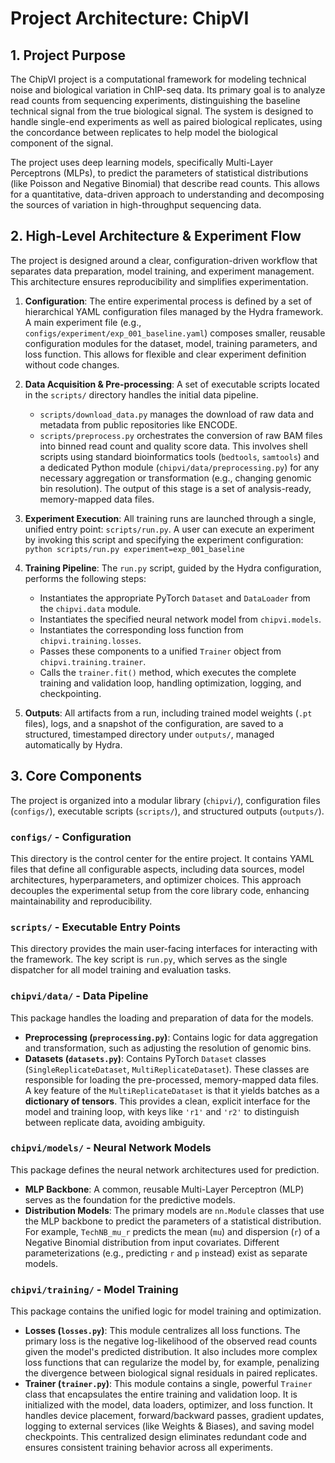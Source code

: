 # Project Architecture: ChipVI

## 1. Project Purpose

The ChipVI project is a computational framework for modeling technical noise and biological variation in ChIP-seq data. Its primary goal is to analyze read counts from sequencing experiments, distinguishing the baseline technical signal from the true biological signal. The system is designed to handle single-end experiments as well as paired biological replicates, using the concordance between replicates to help model the biological component of the signal.

The project uses deep learning models, specifically Multi-Layer Perceptrons (MLPs), to predict the parameters of statistical distributions (like Poisson and Negative Binomial) that describe read counts. This allows for a quantitative, data-driven approach to understanding and decomposing the sources of variation in high-throughput sequencing data.

## 2. High-Level Architecture & Experiment Flow

The project is designed around a clear, configuration-driven workflow that separates data preparation, model training, and experiment management. This architecture ensures reproducibility and simplifies experimentation.

1.  **Configuration**: The entire experimental process is defined by a set of hierarchical YAML configuration files managed by the Hydra framework. A main experiment file (e.g., `configs/experiment/exp_001_baseline.yaml`) composes smaller, reusable configuration modules for the dataset, model, training parameters, and loss function. This allows for flexible and clear experiment definition without code changes.

2.  **Data Acquisition & Pre-processing**: A set of executable scripts located in the `scripts/` directory handles the initial data pipeline.
    *   `scripts/download_data.py` manages the download of raw data and metadata from public repositories like ENCODE.
    *   `scripts/preprocess.py` orchestrates the conversion of raw BAM files into binned read count and quality score data. This involves shell scripts using standard bioinformatics tools (`bedtools`, `samtools`) and a dedicated Python module (`chipvi/data/preprocessing.py`) for any necessary aggregation or transformation (e.g., changing genomic bin resolution). The output of this stage is a set of analysis-ready, memory-mapped data files.

3.  **Experiment Execution**: All training runs are launched through a single, unified entry point: `scripts/run.py`. A user can execute an experiment by invoking this script and specifying the experiment configuration:
    `python scripts/run.py experiment=exp_001_baseline`

4.  **Training Pipeline**: The `run.py` script, guided by the Hydra configuration, performs the following steps:
    *   Instantiates the appropriate PyTorch `Dataset` and `DataLoader` from the `chipvi.data` module.
    *   Instantiates the specified neural network model from `chipvi.models`.
    *   Instantiates the corresponding loss function from `chipvi.training.losses`.
    *   Passes these components to a unified `Trainer` object from `chipvi.training.trainer`.
    *   Calls the `trainer.fit()` method, which executes the complete training and validation loop, handling optimization, logging, and checkpointing.

5.  **Outputs**: All artifacts from a run, including trained model weights (`.pt` files), logs, and a snapshot of the configuration, are saved to a structured, timestamped directory under `outputs/`, managed automatically by Hydra.

## 3. Core Components

The project is organized into a modular library (`chipvi/`), configuration files (`configs/`), executable scripts (`scripts/`), and structured outputs (`outputs/`).

### `configs/` - Configuration
This directory is the control center for the entire project. It contains YAML files that define all configurable aspects, including data sources, model architectures, hyperparameters, and optimizer choices. This approach decouples the experimental setup from the core library code, enhancing maintainability and reproducibility.

### `scripts/` - Executable Entry Points
This directory provides the main user-facing interfaces for interacting with the framework. The key script is `run.py`, which serves as the single dispatcher for all model training and evaluation tasks.

### `chipvi/data/` - Data Pipeline
This package handles the loading and preparation of data for the models.
*   **Preprocessing (`preprocessing.py`)**: Contains logic for data aggregation and transformation, such as adjusting the resolution of genomic bins.
*   **Datasets (`datasets.py`)**: Contains PyTorch `Dataset` classes (`SingleReplicateDataset`, `MultiReplicateDataset`). These classes are responsible for loading the pre-processed, memory-mapped data files. A key feature of the `MultiReplicateDataset` is that it yields batches as a **dictionary of tensors**. This provides a clean, explicit interface for the model and training loop, with keys like `'r1'` and `'r2'` to distinguish between replicate data, avoiding ambiguity.

### `chipvi/models/` - Neural Network Models
This package defines the neural network architectures used for prediction.
*   **MLP Backbone**: A common, reusable Multi-Layer Perceptron (MLP) serves as the foundation for the predictive models.
*   **Distribution Models**: The primary models are `nn.Module` classes that use the MLP backbone to predict the parameters of a statistical distribution. For example, `TechNB_mu_r` predicts the mean (`mu`) and dispersion (`r`) of a Negative Binomial distribution from input covariates. Different parameterizations (e.g., predicting `r` and `p` instead) exist as separate models.

### `chipvi/training/` - Model Training
This package contains the unified logic for model training and optimization.
*   **Losses (`losses.py`)**: This module centralizes all loss functions. The primary loss is the negative log-likelihood of the observed read counts given the model's predicted distribution. It also includes more complex loss functions that can regularize the model by, for example, penalizing the divergence between biological signal residuals in paired replicates.
*   **Trainer (`trainer.py`)**: This module contains a single, powerful `Trainer` class that encapsulates the entire training and validation loop. It is initialized with the model, data loaders, optimizer, and loss function. It handles device placement, forward/backward passes, gradient updates, logging to external services (like Weights & Biases), and saving model checkpoints. This centralized design eliminates redundant code and ensures consistent training behavior across all experiments.